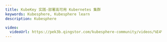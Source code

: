 ```yaml
---
title: KubeKey 实践-部署高可用 Kubernetes 集群
keywords: Kubesphere, Kubesphere learn
description: Kubesphere

video:
  videoUrl: https://pek3b.qingstor.com/kubesphere-community/videos/%E4%BA%91%E5%8E%9F%E7%94%9F%E5%AE%9E%E6%88%98/%E7%AC%AC%E4%BA%8C%E6%9C%9F/02%E3%80%81KubeKey%20%E5%AE%9E%E8%B7%B5-%E9%83%A8%E7%BD%B2%E9%AB%98%E5%8F%AF%E7%94%A8%20Kubernetes%20%E9%9B%86%E7%BE%A4.mp4
---
```

